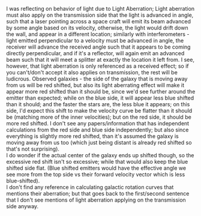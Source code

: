 

I was reflecting on behavior of light due to Light Aberration; Light aberration must also apply on the transmission side that the light is advanced in angle, such that a laser pointing across a space craft will emit its beam advanced by some angle based on its velocity, otherwise, the light would drift down the wall, and appear in a different location; similarly with interferometers - light emitted perpendicular to a velocity must be advanced in angle, the receiver will advance the received angle such that it appears to be coming directly perpendicular, and if it's a reflector, will again emit an advanced beam such that it will meet a splitter at exactly the location it left from.  I see, however, that light aberration is only referenced as a received effect; so if you can't/don't accept it also applies on transmission, the rest will be ludicrous.
Observed galaxies - the side of the galaxy that is moving away from us will be red shifted, but also its light aberrating effect will make it appear more red shifted than it should be, since we'd see further around the emitter than expected; while on the blue side, it will appear less blue shifted than it should; and the faster the stars are, the less blue it appears; on this side, I'd expect this shift to make the velocity curve be flatter than it should be (matching more of the inner velocities); but on the red side, it should be more red shifted.  I don't see any papers/information that has independent calculations from the red side and blue side independently; but also since everything is slightly more red shifted, than it's assumed the galaxy is moving away from us too (which just being distant is already red shifted so that's not surprising).  
I do wonder if the actual center of the galaxy ends up shifted though, so the excessive red shift isn't so excessive; while that would also keep the blue shifted side flat.  (Blue shifted emitters would have the effective angle we see more from the top side vs their forward velocity vector which is less blue-shifted).  
I don't find any reference in calculating galactic rotation curves that mentions their aberration; but that goes back to the first/second sentence that I don't see mentions of light aberration applying on the transmission side anyway.
